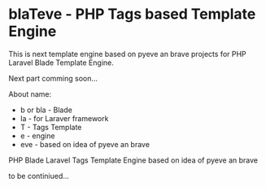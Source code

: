 blaTeve - PHP Tags based Template Engine
=======

This is next template engine based on pyeve an brave projects for PHP Laravel Blade Template Engine.

Next part comming soon...

About name:
* b or bla - Blade
* la - for Laraver framework
* T - Tags Template
* e - engine
* eve - based on idea of pyeve an brave

PHP Blade Laravel Tags Template Engine based on idea of pyeve an brave

to be continiued...
